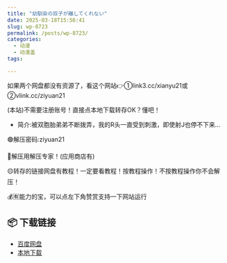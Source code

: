```yaml
---
title: "幼馴染の双子が離してくれない"
date: 2025-03-18T15:56:41
slug: wp-8723
permalink: /posts/wp-8723/
categories:
  - 动漫
  - 动漫盖
tags:

---
```


如果两个网盘都没有资源了，看这个网站👉①link3.cc/xianyu21或②vlink.cc/ziyuan21

(本站)不需要注册账号！直接点本地下载转存OK？懂吧！

*   简介:被双胞胎弟弟不断拨弄，我的R头一直受到刺激，即使射J也停不下来…

🟢解压密码:ziyuan21

🔵解压用解压专家！(应用商店有)

🟡转存的链接网盘有教程！一定要看教程！按教程操作！不按教程操作你不会解压！

💰🈶能力的宝，可以点左下角赞赏支持一下网站运行

## 📦 下载链接
- [百度网盘](https://blziyuan21.com/pay-download/8723?key=5e67d7bfb8&down_id=0)
- [本地下载](https://blziyuan21.com/pay-download/8723?key=5e67d7bfb8&down_id=1)

